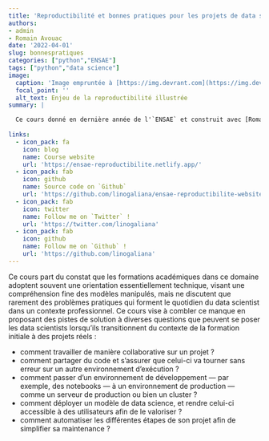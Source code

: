 ```yaml
---
title: 'Reproductibilité et bonnes pratiques pour les projets de data science'
authors:
- admin
- Romain Avouac
date: '2022-04-01'
slug: bonnespratiques
categories: ["python","ENSAE"]
tags: ["python","data science"]
image:
  caption: 'Image empruntée à [https://img.devrant.com](https://img.devrant.com/devrant/rant/r_174386_yx6zV.jpg)'
  focal_point: ''
  alt_text: Enjeu de la reproductibilité illustrée
summary: |

  Ce cours donné en dernière année de l'`ENSAE` et construit avec [Romain Avouac](https://github.com/avouacr) est disponible sur le site web https://ensae-reproductibilite.netlify.app/ (dépôt <a href="https://github.com/linogaliana/ensae-reproductibilite-website" class="github"><i class="fab fa-github"></i></a>).
  
links:
  - icon_pack: fa
    icon: blog
    name: Course website
    url: 'https://ensae-reproductibilite.netlify.app/'
  - icon_pack: fab
    icon: github
    name: Source code on `Github`
    url: 'https://github.com/linogaliana/ensae-reproductibilite-website'
  - icon_pack: fab
    icon: twitter
    name: Follow me on `Twitter` !
    url: 'https://twitter.com/linogaliana'
  - icon_pack: fab
    icon: github
    name: Follow me on `Github` !
    url: 'https://github.com/linogaliana'
---
```


  Ce cours part du constat que les formations académiques dans ce domaine adoptent souvent une orientation essentiellement technique, visant une compréhension fine des modèles manipulés, mais ne discutent que rarement des problèmes pratiques qui forment le quotidien du data scientist dans un contexte professionnel. Ce cours vise à combler ce manque en proposant des pistes de solution à diverses questions que peuvent se poser les data scientists lorsqu’ils transitionnent du contexte de la formation initiale à des projets réels :

  * comment travailler de manière collaborative sur un projet ?
  * comment partager du code et s’assurer que celui-ci va tourner sans erreur sur un autre environnement d’exécution ?
  * comment passer d’un environnement de développement — par exemple, des notebooks — à un environnement de production — comme un serveur de production ou bien un cluster ?
  * comment déployer un modèle de data science, et rendre celui-ci accessible à des utilisateurs afin de le valoriser ?
  * comment automatiser les différentes étapes de son projet afin de simplifier sa maintenance ?

